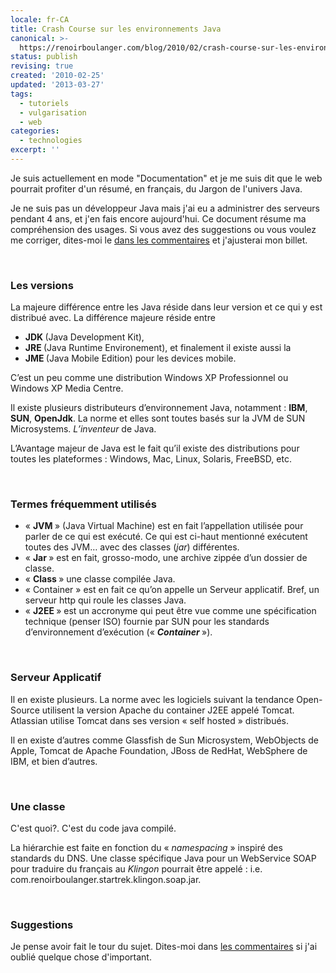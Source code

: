 ```yaml
---
locale: fr-CA
title: Crash Course sur les environnements Java
canonical: >-
  https://renoirboulanger.com/blog/2010/02/crash-course-sur-les-environnements-java/
status: publish
revising: true
created: '2010-02-25'
updated: '2013-03-27'
tags:
  - tutoriels
  - vulgarisation
  - web
categories:
  - technologies
excerpt: ''
---
```


<p>Je suis actuellement en mode "Documentation" et je me suis dit que le web pourrait profiter d'un résumé, en français, du Jargon de l'univers Java.</p>

<p>Je ne suis pas un développeur Java mais j'ai eu a administrer des serveurs pendant 4 ans, et j'en fais encore aujourd'hui. Ce document résume ma compréhension des usages. Si vous avez des suggestions ou vous voulez me corriger, dites-moi le <a href="/blog/2010/02/crash-course-sur-les-environnements-java#comments">dans les commentaires</a> et j'ajusterai mon billet.</p>
<p>&nbsp;</p>

<h3>Les versions</h3>
<p>La majeure différence entre les Java réside dans leur version et ce qui y est distribué avec. La différence majeure réside entre</p>
<ul>
	<li><strong>JDK </strong>(Java Development Kit),</li>
	<li><strong>JRE </strong>(Java Runtime Environement), et finalement il existe aussi la</li>
	<li><strong>JME </strong>(Java Mobile Edition) pour les devices mobile.</li>
</ul>
<p>C’est un peu comme une distribution Windows XP Professionnel ou Windows XP Media Centre.</p>

<p>Il existe plusieurs distributeurs d’environnement Java, notamment : <strong>IBM</strong>, <strong>SUN</strong>, <strong>OpenJdk</strong>. La norme et elles sont toutes basés sur la JVM de SUN Microsystems. <em>L’inventeur </em>de Java.</p>

<p>L’Avantage majeur de Java est le fait qu’il existe des distributions pour toutes les plateformes : Windows, Mac, Linux, Solaris, FreeBSD, etc.</p>
<p>&nbsp;</p>

<h3>Termes fréquemment utilisés</h3>
<ul>
	<li>« <strong>JVM </strong>» (Java Virtual Machine) est en fait l’appellation utilisée pour parler de ce qui est exécuté. Ce qui est ci-haut mentionné exécutent toutes des JVM… avec des classes (<em>jar</em>) différentes.</li>
	<li>« <strong>Jar </strong>» est en fait, grosso-modo, une archive zippée d’un dossier de classe.</li>
	<li>« <strong>Class </strong>» une classe compilée Java.
	</li><li>« Container » est en fait ce qu’on appelle un Serveur applicatif. Bref, un serveur http qui roule les classes Java.</li>
	<li>« <strong>J2EE </strong>» est un accronyme qui peut être vue comme une spécification technique (penser ISO) fournie par SUN pour les standards d’environnement d’exécution (« <em><strong>Container </strong></em>»).</li>
</ul>
<p>&nbsp;</p>

<h3>Serveur Applicatif</h3>
<p>Il en existe plusieurs. La norme avec les logiciels suivant la tendance Open-Source utilisent la version Apache du container J2EE appelé Tomcat. Atlassian utilise Tomcat dans ses version « self hosted » distribués.</p><p>

</p><p>Il en existe d’autres comme Glassfish de Sun Microsystem, WebObjects de Apple, Tomcat de Apache Foundation, JBoss de RedHat, WebSphere de IBM, et bien d’autres.</p><p>
</p><p>&nbsp;</p>

<h3>Une classe</h3>
<p>C'est quoi?.  C'est du code java compilé.</p>
<p>La hiérarchie est faite en fonction du « <em>namespacing </em>» inspiré des standards du DNS. Une classe spécifique Java pour un WebService SOAP pour traduire du français au <em>Klingon</em> pourrait être appelé : i.e. com.renoirboulanger.startrek.klingon.soap.jar.</p>
<p>&nbsp;</p>

<h3>Suggestions</h3>
<p>Je pense avoir fait le tour du sujet. Dites-moi dans <a href="/blog/2010/02/crash-course-sur-les-environnements-java#comments">les commentaires</a> si j'ai oublié quelque chose d'important.</p>
<p>&nbsp;</p>
